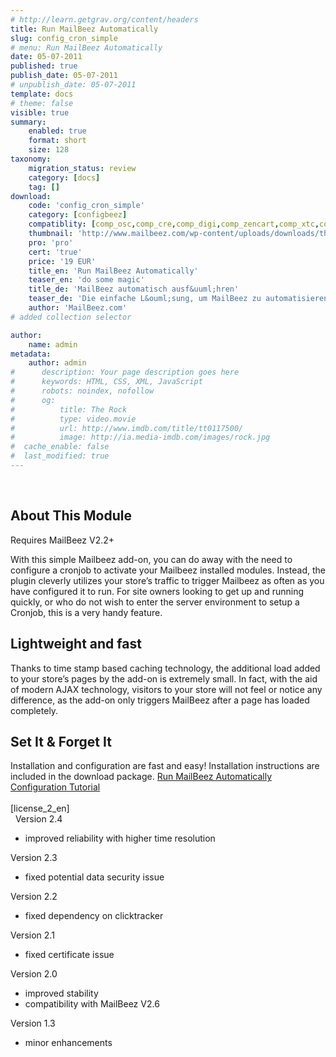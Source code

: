 ```yaml
---
# http://learn.getgrav.org/content/headers
title: Run MailBeez Automatically
slug: config_cron_simple
# menu: Run MailBeez Automatically
date: 05-07-2011
published: true
publish_date: 05-07-2011
# unpublish_date: 05-07-2011
template: docs
# theme: false
visible: true
summary:
    enabled: true
    format: short
    size: 128
taxonomy:
    migration_status: review
    category: [docs]
    tag: []
download:
    code: 'config_cron_simple'
    category: [configbeez]
    compatiblity: [comp_osc,comp_cre,comp_digi,comp_zencart,comp_xtc,comp_gambio]
    thumbnail: 'http://www.mailbeez.com/wp-content/uploads/downloads/thumbnails/2011/08/icon_cron_32.png'
    pro: 'pro'
    cert: 'true'
    price: '19 EUR'
    title_en: 'Run MailBeez Automatically'
    teaser_en: 'do some magic'
    title_de: 'MailBeez automatisch ausf&uuml;hren'
    teaser_de: 'Die einfache L&ouml;sung, um MailBeez zu automatisieren'
    author: 'MailBeez.com'
# added collection selector

author:
    name: admin
metadata:
    author: admin
#      description: Your page description goes here
#      keywords: HTML, CSS, XML, JavaScript
#      robots: noindex, nofollow
#      og:
#          title: The Rock
#          type: video.movie
#          url: http://www.imdb.com/title/tt0117500/
#          image: http://ia.media-imdb.com/images/rock.jpg
#  cache_enable: false
#  last_modified: true
---
```


 

## About This Module

Requires MailBeez V2.2+

With this simple Mailbeez add-on, you can do away with the need to configure a cronjob to activate your Mailbeez installed modules. Instead, the plugin cleverly utilizes your store’s traffic to trigger Mailbeez as often as you have configured it to run. For site owners looking to get up and running quickly, or who do not wish to enter the server environment to setup a Cronjob, this is a very handy feature.

## Lightweight and fast

Thanks to time stamp based caching technology, the additional load added to your store’s pages by the add-on is extremely small. In fact, with the aid of modern AJAX technology, visitors to your store will not feel or notice any difference, as the add-on only triggers MailBeez after a page has loaded completely.

## Set It & Forget It

Installation and configuration are fast and easy! Installation instructions are included in the download package. [Run MailBeez Automatically Configuration Tutorial](http://www.mailbeez.com/documentation/tutorials/configbeez-tutorials/run-mailbeez-automatically-configuration-tutorial/)  
    
 [license\_2\_en]  
  
Version 2.4
- improved reliability with higher time resolution

Version 2.3
- fixed potential data security issue

Version 2.2
- fixed dependency on clicktracker

Version 2.1
- fixed certificate issue

Version 2.0
- improved stability
- compatibility with MailBeez V2.6

Version 1.3
- minor enhancements